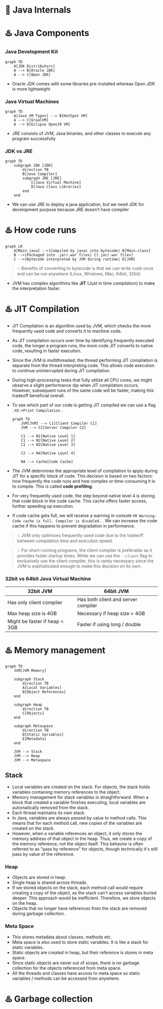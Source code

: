 # 🚀 Java Internals


# ♨️ Java Components


### Java Development Kit


```mermaid
graph TD
    A[JDK Distributors]
    A --> B[Oracle JDK]
    A --> C[Open JDK]

```

- Oracle JDK comes with some libraries pre-installed whereas Open JDK is more lightweight

### Java Virtual Machines


```mermaid
graph TD
    A[Java VM Types] --> B[HotSpot VM]
    A --> C[GraalVM]
    A --> D[Eclipse OpenJ9 VM]

```

- JRE consists of JVM, Java binaries, and other classes to execute any program successfully

### JDK vs JRE


```mermaid
graph TD
    subgraph JDK [JDK]
        direction TB
        B[Java Compiler]
        subgraph JRE [JRE]
            C[Java Virtual Machine]
            D[Java Class Libraries]
        end
    end
```

- We can use JRE to deploy a java application, but we need JDK for development purpose because JRE doesn’t have compiler

# ♨️ How code runs


```mermaid
graph LR
    A[Main.java] -->|Compiled by javac into bytecode| B[Main.class]
    B -->|Packaged into .jar/.war files| C[.jar/.war files]
    C -->|Bytecode interpreted by JVM during runtime| D[JVM]

```


> 💡 Benefits of converting to bytecode is that we can write code once and can be run anywhere (Linux, Windows, Mac, 64bit, 32bit)

- JVM has complex algorithms like **JIT** (Just in time compilation) to make the interpretation faster.

# ♨️ JIT Compilation

- JIT Compilation is an algorithm used by JVM, which checks the more frequently used code and converts it to machine code.
- As JIT compilation occurs over time by identifying frequently executed code, the longer a program runs, the more code JIT converts to native code, resulting in faster execution.
- Since the JVM is multithreaded, the thread performing JIT compilation is separate from the thread interpreting code. This allows code execution to continue uninterrupted during JIT compilation.
- During high-processing tasks that fully utilize all CPU cores, we might observe a slight performance dip when JIT compilation occurs. However, subsequent runs of the same code will be faster, making this tradeoff beneficial overall.
- To see which part of our code is getting JIT compiled we can use a flag `-XX:+Print Compilation` .

	```mermaid
	graph TD
	    JVM[JVM] --> C1[Client Compiler C1]
	    JVM --> C2[Server Compiler C2]
	    
	    C1 --> N1[Native Level 1]
	    C1 --> N2[Native Level 2]
	    C1 --> N3[Native Level 3]
	    
	    C2 --> N4[Native Level 4]
	    
	    N4 --> Cache[Code Cache]
	```

- The JVM determines the appropriate level of compilation to apply during JIT for a specific block of code. This decision is based on two factors: how frequently the code runs and how complex or time-consuming it is to compile. This is called **code profiling**.
- For very frequently used code, the step beyond native level 4 is storing that code block in the code cache. This cache offers faster access, further speeding up execution.
- If code cache gets full, we will receive a warning in console `VM Warning: Code cache is full. Compiler is disabled.` . We can increase the code cache if this happens to prevent degradation in performance.

> 💡 JVM only optimizes frequently used code due to the tradeoff between compilation time and execution speed.


> 💡 For short-running programs, the client compiler is preferable as it provides faster startup times. While we can use the `--client` flag to exclusively use the client compiler, this is rarely necessary since the JVM is sophisticated enough to make this decision on its own.


### 32bit vs 64bit Java Virtual Machine


|                                                                **32bit JVM** |                                                                **64bit JVM** |
| ---------------------------------------------------------------------------- | ---------------------------------------------------------------------------- |
| Has only client compiler                                                     | Has both client and server compiler                                          |
| Max heap size is 4GB                                                         | Necessary if heap size > 4GB                                                 |
| Might be faster if heap < 3GB                                                | Faster if using long / double                                                |


# ♨️ Memory management


```mermaid
graph TD
    JVM[JVM Memory]
    
    subgraph Stack
        direction TB
        A[Local Variables]
        B[Object References]
    end
    
    subgraph Heap
        direction TB
        C[Objects]
    end
    
    subgraph Metaspace
        direction TB
        D[Static Variables]
        E[Metadata]
    end

    JVM --> Stack
    JVM --> Heap
    JVM --> Metaspace

```


## Stack

- Local variables are created on the stack. For objects, the stack holds variables containing memory references to the object.
- Memory management for stack variables is straightforward. When a block that created a variable finishes executing, local variables are automatically removed from the stack.
- Each thread maintains its own stack.
- In Java, variables are always passed by value to method calls. This means that for each method call, new copies of the variables are created on the stack.
- However, when a variable references an object, it only stores the memory address of that object in the heap. Thus, we create a copy of the memory reference, not the object itself. This behavior is often referred to as "pass by reference" for objects, though technically it's still pass by value of the reference.

### Heap

- Objects are stored in heap.
- Single heap is shared across threads.
- If we stored objects on the stack, each method call would require creating a copy of the object, as the stack can't access variables buried deeper. This approach would be inefficient. Therefore, we store objects on the heap.
- Objects that no longer have references from the stack are removed during garbage collection.

### Meta Space

- This stores metadata about classes, methods etc.
- Meta space is also used to store static variables. It is like a stack for static variables.
- Static objects are created in heap, but their reference is stores in meta space.
- Since static objects are never out of scope, there is no garbage collection for the objects referenced from meta space.
- All the threads and classes have access to meta space so static variables / methods can be accessed from anywhere.

# ♨️ Garbage collection

